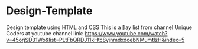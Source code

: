 # Design-Template
Design template using HTML and CSS
This is a [lay list from channel Unique Coders at youtube 
channel link: https://www.youtube.com/watch?v=45orjSD31Wo&list=PLtFbQRDJ11kHtc8yjnmdxdoebNMumtlzH&index=5
